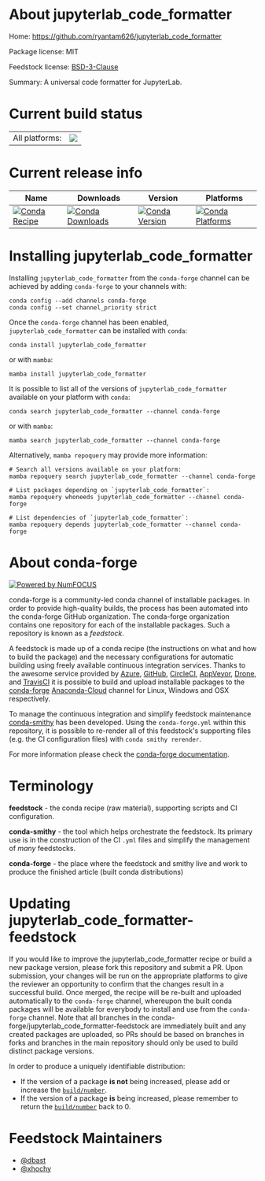 About jupyterlab_code_formatter
===============================

Home: https://github.com/ryantam626/jupyterlab_code_formatter

Package license: MIT

Feedstock license: [BSD-3-Clause](https://github.com/conda-forge/jupyterlab_code_formatter-feedstock/blob/main/LICENSE.txt)

Summary: A universal code formatter for JupyterLab.

Current build status
====================


<table><tr><td>All platforms:</td>
    <td>
      <a href="https://dev.azure.com/conda-forge/feedstock-builds/_build/latest?definitionId=6620&branchName=main">
        <img src="https://dev.azure.com/conda-forge/feedstock-builds/_apis/build/status/jupyterlab_code_formatter-feedstock?branchName=main">
      </a>
    </td>
  </tr>
</table>

Current release info
====================

| Name | Downloads | Version | Platforms |
| --- | --- | --- | --- |
| [![Conda Recipe](https://img.shields.io/badge/recipe-jupyterlab_code_formatter-green.svg)](https://anaconda.org/conda-forge/jupyterlab_code_formatter) | [![Conda Downloads](https://img.shields.io/conda/dn/conda-forge/jupyterlab_code_formatter.svg)](https://anaconda.org/conda-forge/jupyterlab_code_formatter) | [![Conda Version](https://img.shields.io/conda/vn/conda-forge/jupyterlab_code_formatter.svg)](https://anaconda.org/conda-forge/jupyterlab_code_formatter) | [![Conda Platforms](https://img.shields.io/conda/pn/conda-forge/jupyterlab_code_formatter.svg)](https://anaconda.org/conda-forge/jupyterlab_code_formatter) |

Installing jupyterlab_code_formatter
====================================

Installing `jupyterlab_code_formatter` from the `conda-forge` channel can be achieved by adding `conda-forge` to your channels with:

```
conda config --add channels conda-forge
conda config --set channel_priority strict
```

Once the `conda-forge` channel has been enabled, `jupyterlab_code_formatter` can be installed with `conda`:

```
conda install jupyterlab_code_formatter
```

or with `mamba`:

```
mamba install jupyterlab_code_formatter
```

It is possible to list all of the versions of `jupyterlab_code_formatter` available on your platform with `conda`:

```
conda search jupyterlab_code_formatter --channel conda-forge
```

or with `mamba`:

```
mamba search jupyterlab_code_formatter --channel conda-forge
```

Alternatively, `mamba repoquery` may provide more information:

```
# Search all versions available on your platform:
mamba repoquery search jupyterlab_code_formatter --channel conda-forge

# List packages depending on `jupyterlab_code_formatter`:
mamba repoquery whoneeds jupyterlab_code_formatter --channel conda-forge

# List dependencies of `jupyterlab_code_formatter`:
mamba repoquery depends jupyterlab_code_formatter --channel conda-forge
```


About conda-forge
=================

[![Powered by
NumFOCUS](https://img.shields.io/badge/powered%20by-NumFOCUS-orange.svg?style=flat&colorA=E1523D&colorB=007D8A)](https://numfocus.org)

conda-forge is a community-led conda channel of installable packages.
In order to provide high-quality builds, the process has been automated into the
conda-forge GitHub organization. The conda-forge organization contains one repository
for each of the installable packages. Such a repository is known as a *feedstock*.

A feedstock is made up of a conda recipe (the instructions on what and how to build
the package) and the necessary configurations for automatic building using freely
available continuous integration services. Thanks to the awesome service provided by
[Azure](https://azure.microsoft.com/en-us/services/devops/), [GitHub](https://github.com/),
[CircleCI](https://circleci.com/), [AppVeyor](https://www.appveyor.com/),
[Drone](https://cloud.drone.io/welcome), and [TravisCI](https://travis-ci.com/)
it is possible to build and upload installable packages to the
[conda-forge](https://anaconda.org/conda-forge) [Anaconda-Cloud](https://anaconda.org/)
channel for Linux, Windows and OSX respectively.

To manage the continuous integration and simplify feedstock maintenance
[conda-smithy](https://github.com/conda-forge/conda-smithy) has been developed.
Using the ``conda-forge.yml`` within this repository, it is possible to re-render all of
this feedstock's supporting files (e.g. the CI configuration files) with ``conda smithy rerender``.

For more information please check the [conda-forge documentation](https://conda-forge.org/docs/).

Terminology
===========

**feedstock** - the conda recipe (raw material), supporting scripts and CI configuration.

**conda-smithy** - the tool which helps orchestrate the feedstock.
                   Its primary use is in the construction of the CI ``.yml`` files
                   and simplify the management of *many* feedstocks.

**conda-forge** - the place where the feedstock and smithy live and work to
                  produce the finished article (built conda distributions)


Updating jupyterlab_code_formatter-feedstock
============================================

If you would like to improve the jupyterlab_code_formatter recipe or build a new
package version, please fork this repository and submit a PR. Upon submission,
your changes will be run on the appropriate platforms to give the reviewer an
opportunity to confirm that the changes result in a successful build. Once
merged, the recipe will be re-built and uploaded automatically to the
`conda-forge` channel, whereupon the built conda packages will be available for
everybody to install and use from the `conda-forge` channel.
Note that all branches in the conda-forge/jupyterlab_code_formatter-feedstock are
immediately built and any created packages are uploaded, so PRs should be based
on branches in forks and branches in the main repository should only be used to
build distinct package versions.

In order to produce a uniquely identifiable distribution:
 * If the version of a package **is not** being increased, please add or increase
   the [``build/number``](https://docs.conda.io/projects/conda-build/en/latest/resources/define-metadata.html#build-number-and-string).
 * If the version of a package **is** being increased, please remember to return
   the [``build/number``](https://docs.conda.io/projects/conda-build/en/latest/resources/define-metadata.html#build-number-and-string)
   back to 0.

Feedstock Maintainers
=====================

* [@dbast](https://github.com/dbast/)
* [@xhochy](https://github.com/xhochy/)

